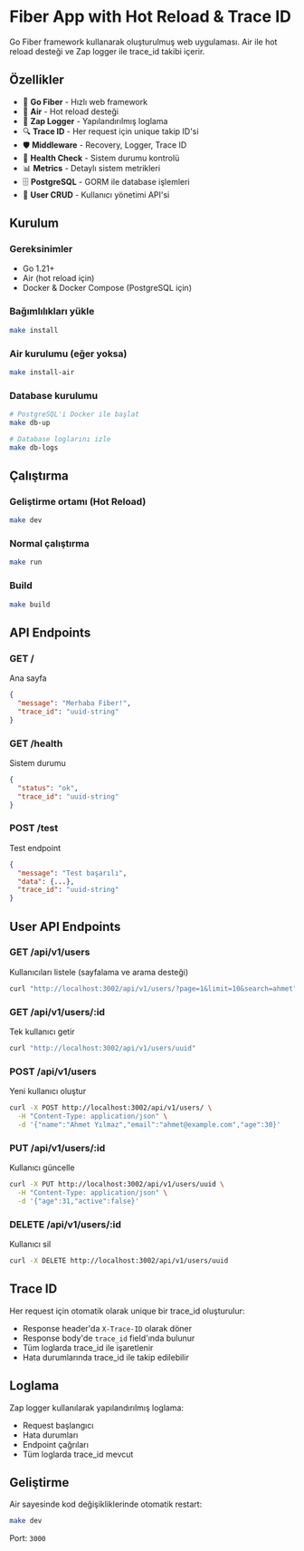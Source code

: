 # Fiber App with Hot Reload & Trace ID

Go Fiber framework kullanarak oluşturulmuş web uygulaması. Air ile hot reload desteği ve Zap logger ile trace_id takibi içerir.

## Özellikler

- 🚀 **Go Fiber** - Hızlı web framework
- 🔄 **Air** - Hot reload desteği
- 📝 **Zap Logger** - Yapılandırılmış loglama
- 🔍 **Trace ID** - Her request için unique takip ID'si
- 🛡️ **Middleware** - Recovery, Logger, Trace ID
- 🏥 **Health Check** - Sistem durumu kontrolü
- 📊 **Metrics** - Detaylı sistem metrikleri
- 🗄️ **PostgreSQL** - GORM ile database işlemleri
- 👥 **User CRUD** - Kullanıcı yönetimi API'si

## Kurulum

### Gereksinimler
- Go 1.21+
- Air (hot reload için)
- Docker & Docker Compose (PostgreSQL için)

### Bağımlılıkları yükle
```bash
make install
```

### Air kurulumu (eğer yoksa)
```bash
make install-air
```

### Database kurulumu
```bash
# PostgreSQL'i Docker ile başlat
make db-up

# Database loglarını izle
make db-logs
```

## Çalıştırma

### Geliştirme ortamı (Hot Reload)
```bash
make dev
```

### Normal çalıştırma
```bash
make run
```

### Build
```bash
make build
```

## API Endpoints

### GET /
Ana sayfa
```json
{
  "message": "Merhaba Fiber!",
  "trace_id": "uuid-string"
}
```

### GET /health
Sistem durumu
```json
{
  "status": "ok",
  "trace_id": "uuid-string"
}
```

### POST /test
Test endpoint
```json
{
  "message": "Test başarılı",
  "data": {...},
  "trace_id": "uuid-string"
}
```

## User API Endpoints

### GET /api/v1/users
Kullanıcıları listele (sayfalama ve arama desteği)
```bash
curl "http://localhost:3002/api/v1/users/?page=1&limit=10&search=ahmet"
```

### GET /api/v1/users/:id
Tek kullanıcı getir
```bash
curl "http://localhost:3002/api/v1/users/uuid"
```

### POST /api/v1/users
Yeni kullanıcı oluştur
```bash
curl -X POST http://localhost:3002/api/v1/users/ \
  -H "Content-Type: application/json" \
  -d '{"name":"Ahmet Yılmaz","email":"ahmet@example.com","age":30}'
```

### PUT /api/v1/users/:id
Kullanıcı güncelle
```bash
curl -X PUT http://localhost:3002/api/v1/users/uuid \
  -H "Content-Type: application/json" \
  -d '{"age":31,"active":false}'
```

### DELETE /api/v1/users/:id
Kullanıcı sil
```bash
curl -X DELETE http://localhost:3002/api/v1/users/uuid
```

## Trace ID

Her request için otomatik olarak unique bir trace_id oluşturulur:
- Response header'da `X-Trace-ID` olarak döner
- Response body'de `trace_id` field'ında bulunur
- Tüm loglarda trace_id ile işaretlenir
- Hata durumlarında trace_id ile takip edilebilir

## Loglama

Zap logger kullanılarak yapılandırılmış loglama:
- Request başlangıcı
- Hata durumları
- Endpoint çağrıları
- Tüm loglarda trace_id mevcut

## Geliştirme

Air sayesinde kod değişikliklerinde otomatik restart:
```bash
make dev
```

Port: `3000`